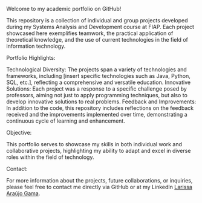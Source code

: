 Welcome to my academic portfolio on GitHub!

This repository is a collection of individual and group projects developed during my Systems Analysis and Development course at FIAP. Each project showcased here exemplifies teamwork, the practical application of theoretical knowledge, and the use of current technologies in the field of information technology.

Portfolio Highlights:

Technological Diversity: The projects span a variety of technologies and frameworks, including [insert specific technologies such as Java, Python, SQL, etc.], reflecting a comprehensive and versatile education.
Innovative Solutions: Each project was a response to a specific challenge posed by professors, aiming not just to apply programming techniques, but also to develop innovative solutions to real problems.
Feedback and Improvements: In addition to the code, this repository includes reflections on the feedback received and the improvements implemented over time, demonstrating a continuous cycle of learning and enhancement.

Objective:

This portfolio serves to showcase my skills in both individual work and collaborative projects, highlighting my ability to adapt and excel in diverse roles within the field of technology.

Contact:

For more information about the projects, future collaborations, or inquiries, please feel free to contact me directly via GitHub or at my LinkedIn [Larissa Araújo Gama](https://www.linkedin.com/in/larissa-araujo-gama-alvarenga/?locale=en_US).
